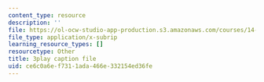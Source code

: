 ```yaml
---
content_type: resource
description: ''
file: https://ol-ocw-studio-app-production.s3.amazonaws.com/courses/14-01sc-principles-of-microeconomics-fall-2011/ce6c0a6ef7311ada466e332154ed36fe_RFTa52F8YZ0.srt
file_type: application/x-subrip
learning_resource_types: []
resourcetype: Other
title: 3play caption file
uid: ce6c0a6e-f731-1ada-466e-332154ed36fe
---
```

